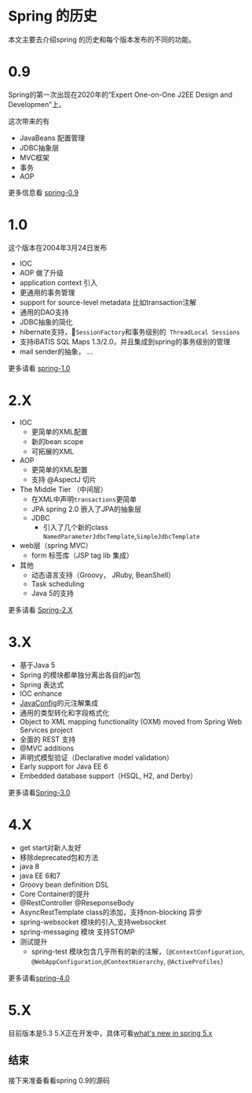 # Spring 的历史
本文主要去介绍spring 的历史和每个版本发布的不同的功能。

# 0.9 
Spring的第一次出现在2020年的“Expert One-on-One J2EE Design and Developmen”上。

这次带来的有

- JavaBeans 配置管理
- JDBC抽象层
- MVC框架
- 事务
- AOP

更多信息看 [spring-0.9](https://github.com/HackerRookie/spring-framework-0.9)

# 1.0 
这个版本在2004年3月24日发布

- IOC
- AOP 做了升级
- application context 引入
- 更通用的事务管理
- support for source-level metadata 比如transaction注解
- 通用的DAO支持
- JDBC抽象的简化
- hibernate支持，`SessionFactory`和事务级别的` ThreadLocal Sessions`
- 支持iBATIS SQL Maps 1.3/2.0，并且集成到spring的事务级别的管理
- mail sender的抽象，
...

更多请看 [spring-1.0](https://spring.io/blog/2004/03/24/spring-framework-1-0-final-released)

# 2.X
- IOC 
  - 更简单的XML配置
  - 新的bean scope
  - 可拓展的XML
- AOP
  - 更简单的XML配置
  - 支持 @AspectJ 切片
- The Middle Tier （中间层）
  - 在XML中声明`transactions`更简单
  - JPA spring 2.0 嵌入了JPA的抽象层
  - JDBC 
    - 引入了几个新的class ` NamedParameterJdbcTemplate`,`SimpleJdbcTemplate`
- web层（spring MVC）
  - form 标签库（JSP tag lib 集成）
- 其他
  - 动态语言支持（Groovy， JRuby, BeanShell）
  -  Task scheduling
  -  Java 5的支持

更多请看 [Spring-2.X](https://docs.spring.io/spring/docs/2.0.x/reference/new-in-2.html)


# 3.X
- 基于Java 5
- Spring 的模块都单独分离出各自的jar包
-  Spring 表达式
- IOC enhance 
- [JavaConfig]()的元注解集成
- 通用的类型转化和字段格式化
- Object to XML mapping functionality (OXM) moved from Spring Web Services project
- 全面的 REST 支持
- @MVC additions
- 声明式模型验证（Declarative model validation）
- Early support for Java EE 6
- Embedded database support（HSQL, H2, and Derby）


更多请看[Spring-3.0](https://docs.spring.io/spring/docs/3.0.x/spring-framework-reference/html/new-in-3.html)

# 4.X

- get start对新人友好
- 移除deprecated包和方法
- java 8
- java EE 6和7
- Groovy bean definition DSL
- Core Container的提升
- @RestController @ReseponseBody
- AsyncRestTemplate class的添加，支持non-blocking 异步
- spring-websocket 模块的引入,支持websocket
- spring-messaging 模块 支持STOMP
- 测试提升
  - spring-test 模块包含几乎所有的新的注解，（`@ContextConfiguration`, ` @WebAppConfiguration`,`@ContextHierarchy`, `@ActiveProfiles`）

更多请看[spring-4.0](https://docs.spring.io/spring/docs/4.1.5.RELEASE/spring-framework-reference/html/new-in-4.0.html)

# 5.X

目前版本是5.3
5.X正在开发中，具体可看[what's new in spring 5.x](https://github.com/spring-projects/spring-framework/wiki/What%27s-New-in-Spring-Framework-5.x)

## 结束

接下来准备看看spring 0.9的源码
